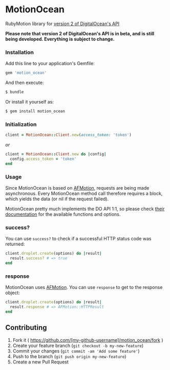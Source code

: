 # MotionOcean

RubyMotion library for [version 2 of DigitalOcean's API](https://developers.digitalocean.com/v2/)

**Please note that version 2 of DigitalOcean's API is in beta, and is still
being developed. Everything is subject to change.**

### Installation

Add this line to your application's Gemfile:

``` ruby
gem 'motion_ocean'
```

And then execute:
``` sh
$ bundle
```

Or install it yourself as:

``` sh
$ gem install motion_ocean
```

### Initialization

``` ruby
client = MotionOcean::Client.new(access_token: 'token')
```

*or*

``` ruby
client = MotionOcean::Client.new do |config|
  config.access_token = 'token'
end
```

### Usage

Since MotionOcean is based on [AFMotion][afmotion], requests are being made asynchronous. Every MotionOcean method call therefore requires a block, which yields the data (or nil if the request failed).

MotionOcean pretty much implements the DO API 1:1, so please check [their documentation](https://developers.digitalocean.com/v2/) for the available functions and options.

### success?

You can use `success?` to check if a successful HTTP status code was returned:

``` ruby
client.droplet.create(options) do |result|
  result.success? # => true
end
```

### response

MotionOcean uses [AFMotion][afmotion]. You can use `response` to get to the response
object:

``` ruby
client.droplet.create(options) do |result|
  result.response # => AFMotion::HTTPResult
end
```
[afmotion]: https://github.com/usepropellor/afmotion

## Contributing

1. Fork it ( https://github.com/[my-github-username]/motion_ocean/fork )
2. Create your feature branch (`git checkout -b my-new-feature`)
3. Commit your changes (`git commit -am 'Add some feature'`)
4. Push to the branch (`git push origin my-new-feature`)
5. Create a new Pull Request
